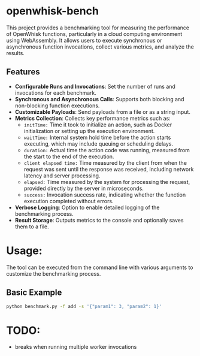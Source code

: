 # openwhisk-bench

This project provides a benchmarking tool for measuring the performance of OpenWhisk functions, particularly in a cloud computing environment using WebAssembly. It allows users to execute synchronous or asynchronous function invocations, collect various metrics, and analyze the results.


## Features

- **Configurable Runs and Invocations**: Set the number of runs and invocations for each benchmark.
- **Synchronous and Asynchronous Calls**: Supports both blocking and non-blocking function executions.
- **Customizable Payloads**: Send payloads from a file or as a string input.
- **Metrics Collection**: Collects key performance metrics such as:
  - `initTime:` Time it took to initialize an action, such as Docker initialization or setting up the execution environment.
  - `waitTime:` Internal system hold time before the action starts executing, which may include queuing or scheduling delays.
  - `duration:` Actual time the action code was running, measured from the start to the end of the execution.
  - `client elapsed time:` Time measured by the client from when the request was sent until the response was received, including network latency and server processing.
  - `elapsed:` Time measured by the system for processing the request, provided directly by the server in microseconds.
  - `success:` Invocation success rate, indicating whether the function execution completed without errors.
- **Verbose Logging**: Option to enable detailed logging of the benchmarking process.
- **Result Storage**: Outputs metrics to the console and optionally saves them to a file.

# Usage:

The tool can be executed from the command line with various arguments to customize the benchmarking process.

## Basic Example
```bash
python benchmark.py -f add -s '{"param1": 3, "param2": 1}'
```

# TODO:
- breaks when running multiple worker invocations